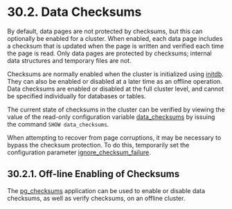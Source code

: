 # 30.2. Data Checksums

By default, data pages are not protected by checksums, but this can optionally be enabled for a cluster. When enabled, each data page includes a checksum that is updated when the page is written and verified each time the page is read. Only data pages are protected by checksums; internal data structures and temporary files are not.

Checksums are normally enabled when the cluster is initialized using [initdb](https://www.postgresql.org/docs/15/app-initdb.html#APP-INITDB-DATA-CHECKSUMS). They can also be enabled or disabled at a later time as an offline operation. Data checksums are enabled or disabled at the full cluster level, and cannot be specified individually for databases or tables.

The current state of checksums in the cluster can be verified by viewing the value of the read-only configuration variable [data\_checksums](https://www.postgresql.org/docs/15/runtime-config-preset.html#GUC-DATA-CHECKSUMS) by issuing the command `SHOW data_checksums`.

When attempting to recover from page corruptions, it may be necessary to bypass the checksum protection. To do this, temporarily set the configuration parameter [ignore\_checksum\_failure](https://www.postgresql.org/docs/15/runtime-config-developer.html#GUC-IGNORE-CHECKSUM-FAILURE).

## 30.2.1. Off-line Enabling of Checksums

The [pg\_checksums](https://www.postgresql.org/docs/15/app-pgchecksums.html) application can be used to enable or disable data checksums, as well as verify checksums, on an offline cluster.

